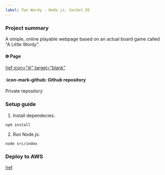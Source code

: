```yaml
---
label: Two Wordy - Node.js, Socket.IO
---
```


### Project summary

A simple, online playable webpage based on an actual board game called "A Little Wordy".

#### :globe_with_meridians: Page

[!ref icon=":globe_with_meridians:" target="blank"](https://twowordy.com)

#### :icon-mark-github: Github repository

Private repository


### Setup guide

1. Install dependecies:

```
npm install
```

2. Run Node.js:
```
node src/index
```

### Deploy to AWS

[!ref](/learnings/aws.md)
